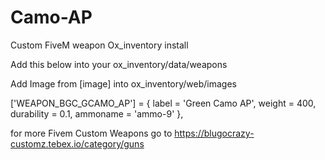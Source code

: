 # Camo-AP
Custom FiveM weapon 
Ox_inventory install

Add this below into your ox_inventory/data/weapons

Add Image from [image] into ox_inventory/web/images

['WEAPON_BGC_GCAMO_AP'] = {
			label = 'Green Camo AP',
			weight = 400,
			durability = 0.1,
			ammoname = 'ammo-9'
		},

for more Fivem Custom Weapons go to https://blugocrazy-customz.tebex.io/category/guns
